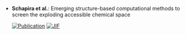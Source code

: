 



- **Schapira et al.**: Emerging structure-based computational methods to screen the exploding accessible chemical space  

    [![Publication](https://img.shields.io/badge/Publication-Citations:5-blue?style=for-the-badge&logo=bookstack)](https://doi.org/10.1016/j.sbi.2024.102812) 
    [![JIF](https://img.shields.io/badge/Impact_Factor-6.10-purple?style=for-the-badge&logo=academia)](https://doi.org/10.1016/j.sbi.2024.102812)


